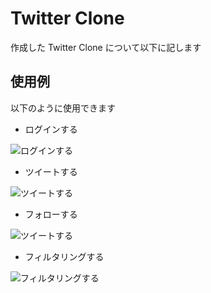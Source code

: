 # Twitter Clone

作成した Twitter Clone について以下に記します

## 使用例

以下のように使用できます

* ログインする

![ログインする](GIF/login.gif)

* ツイートする

![ツイートする](GIF/tweet.gif)

* フォローする

![ツイートする](GIF/follow.gif)

* フィルタリングする

![フィルタリングする](GIF/filter.gif)